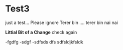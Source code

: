 # Test3
just a test... Please ignore
Terer bin .... terer bin nai nai


**Littial Bit of a Change**
 check again
 
 -fgdfg
  -sdgf
  -sdfsds
dfs
sdfsldjkfsldk
